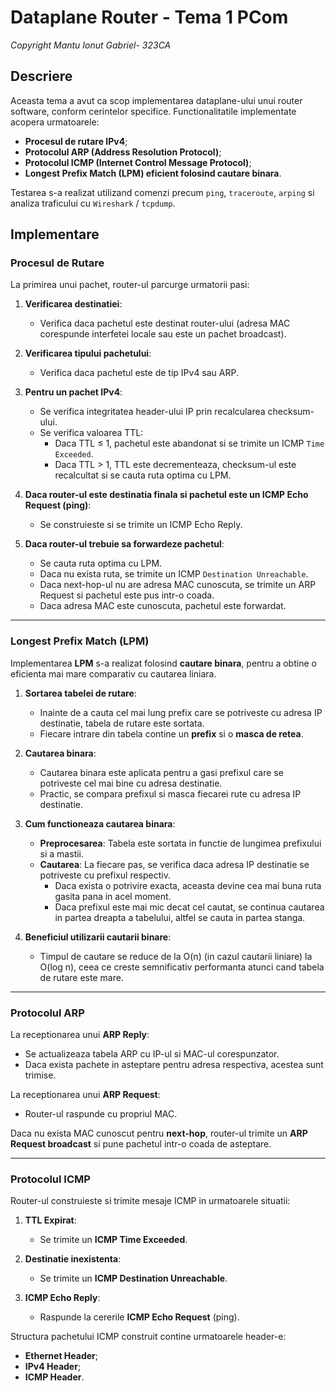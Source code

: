 # **Dataplane Router - Tema 1 PCom**
*Copyright Mantu Ionut Gabriel- 323CA*

## **Descriere**
Aceasta tema a avut ca scop implementarea dataplane-ului unui router software, conform cerintelor specifice. Functionalitatile implementate acopera urmatoarele:

- **Procesul de rutare IPv4**;
- **Protocolul ARP (Address Resolution Protocol)**;
- **Protocolul ICMP (Internet Control Message Protocol)**;
- **Longest Prefix Match (LPM) eficient folosind cautare binara**.

Testarea s-a realizat utilizand comenzi precum `ping`, `traceroute`, `arping` si analiza traficului cu `Wireshark` / `tcpdump`.

## **Implementare**

### **Procesul de Rutare**

La primirea unui pachet, router-ul parcurge urmatorii pasi:

1. **Verificarea destinatiei**: 
   - Verifica daca pachetul este destinat router-ului (adresa MAC corespunde interfetei locale sau este un pachet broadcast).

2. **Verificarea tipului pachetului**:
   - Verifica daca pachetul este de tip IPv4 sau ARP.

3. **Pentru un pachet IPv4**:
   - Se verifica integritatea header-ului IP prin recalcularea checksum-ului.
   - Se verifica valoarea TTL:
     - Daca TTL ≤ 1, pachetul este abandonat si se trimite un ICMP `Time Exceeded`.
     - Daca TTL > 1, TTL este decrementeaza, checksum-ul este recalcultat si se cauta ruta optima cu LPM.
   
4. **Daca router-ul este destinatia finala si pachetul este un ICMP Echo Request (ping)**:
   - Se construieste si se trimite un ICMP Echo Reply.

5. **Daca router-ul trebuie sa forwardeze pachetul**:
   - Se cauta ruta optima cu LPM.
   - Daca nu exista ruta, se trimite un ICMP `Destination Unreachable`.
   - Daca next-hop-ul nu are adresa MAC cunoscuta, se trimite un ARP Request si pachetul este pus intr-o coada.
   - Daca adresa MAC este cunoscuta, pachetul este forwardat.

---

### **Longest Prefix Match (LPM)**

Implementarea **LPM** s-a realizat folosind **cautare binara**, pentru a obtine o eficienta mai mare comparativ cu cautarea liniara.

1. **Sortarea tabelei de rutare**:
   - Inainte de a cauta cel mai lung prefix care se potriveste cu adresa IP destinatie, tabela de rutare este sortata. 
   - Fiecare intrare din tabela contine un **prefix** si o **masca de retea**.

2. **Cautarea binara**:
   - Cautarea binara este aplicata pentru a gasi prefixul care se potriveste cel mai bine cu adresa destinatie.
   - Practic, se compara prefixul si masca fiecarei rute cu adresa IP destinatie.

3. **Cum functioneaza cautarea binara**:
   - **Preprocesarea**: Tabela este sortata in functie de lungimea prefixului si a mastii.
   - **Cautarea**: La fiecare pas, se verifica daca adresa IP destinatie se potriveste cu prefixul respectiv.
     - Daca exista o potrivire exacta, aceasta devine cea mai buna ruta gasita pana in acel moment.
     - Daca prefixul este mai mic decat cel cautat, se continua cautarea in partea dreapta a tabelului, altfel se cauta in partea stanga.

4. **Beneficiul utilizarii cautarii binare**:
   - Timpul de cautare se reduce de la O(n) (in cazul cautarii liniare) la O(log n), ceea ce creste semnificativ performanta atunci cand tabela de rutare este mare.

---

### **Protocolul ARP**

La receptionarea unui **ARP Reply**:

- Se actualizeaza tabela ARP cu IP-ul si MAC-ul corespunzator.
- Daca exista pachete in asteptare pentru adresa respectiva, acestea sunt trimise.

La receptionarea unui **ARP Request**:

- Router-ul raspunde cu propriul MAC.

Daca nu exista MAC cunoscut pentru **next-hop**, router-ul trimite un **ARP Request broadcast** si pune pachetul intr-o coada de asteptare.

---

### **Protocolul ICMP**

Router-ul construieste si trimite mesaje ICMP in urmatoarele situatii:

1. **TTL Expirat**:
   - Se trimite un **ICMP Time Exceeded**.

2. **Destinatie inexistenta**:
   - Se trimite un **ICMP Destination Unreachable**.

3. **ICMP Echo Reply**:
   - Raspunde la cererile **ICMP Echo Request** (ping).

Structura pachetului ICMP construit contine urmatoarele header-e:

- **Ethernet Header**;
- **IPv4 Header**;
- **ICMP Header**.
